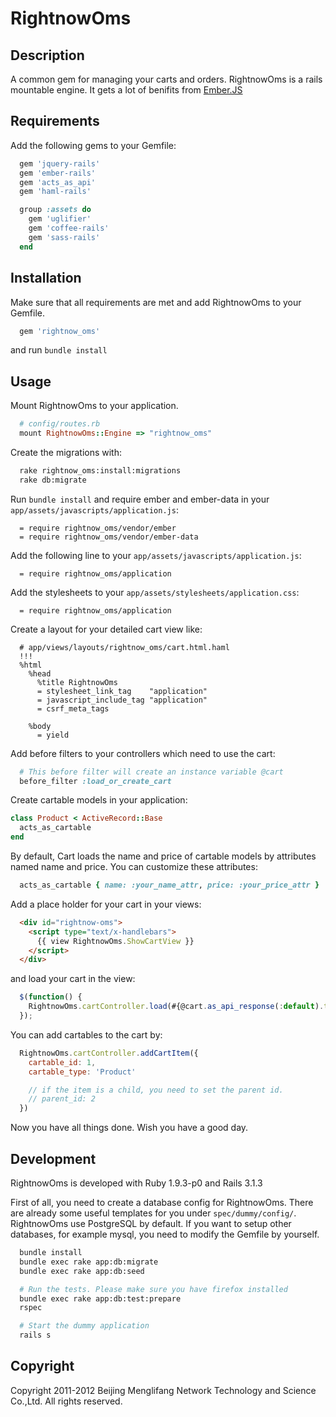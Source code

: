 # RightnowOms

## Description

A common gem for managing your carts and orders. RightnowOms is a rails mountable engine. It gets a lot of benifits from [Ember.JS](http://emberjs.com)

## Requirements

Add the following gems to your Gemfile:

```ruby
  gem 'jquery-rails'
  gem 'ember-rails'
  gem 'acts_as_api'
  gem 'haml-rails'

  group :assets do
    gem 'uglifier'
    gem 'coffee-rails'
    gem 'sass-rails'
  end
```

## Installation

Make sure that all requirements are met and add RightnowOms to your Gemfile.

```ruby
  gem 'rightnow_oms'
```

and run `bundle install`

## Usage

Mount RightnowOms to your application.

```ruby
  # config/routes.rb
  mount RightnowOms::Engine => "rightnow_oms"
```

Create the migrations with:

```bash
  rake rightnow_oms:install:migrations
  rake db:migrate
```

Run `bundle install` and require ember and ember-data in your `app/assets/javascripts/application.js`:

```
  = require rightnow_oms/vendor/ember
  = require rightnow_oms/vendor/ember-data
```

Add the following line to your `app/assets/javascripts/application.js`:

```
  = require rightnow_oms/application
```

Add the stylesheets to your `app/assets/stylesheets/application.css`:

```
  = require rightnow_oms/application
```

Create a layout for your detailed cart view like:

```haml
  # app/views/layouts/rightnow_oms/cart.html.haml
  !!!
  %html
    %head
      %title RightnowOms
      = stylesheet_link_tag    "application"
      = javascript_include_tag "application"
      = csrf_meta_tags

    %body
      = yield
```

Add before filters to your controllers which need to use the cart:

```ruby
  # This before filter will create an instance variable @cart
  before_filter :load_or_create_cart
```

Create cartable models in your application:

```ruby
class Product < ActiveRecord::Base
  acts_as_cartable
end
```

By default, Cart loads the name and price of cartable models by
attributes named name and price. You can customize these attributes:

```ruby
  acts_as_cartable { name: :your_name_attr, price: :your_price_attr }
```

Add a place holder for your cart in your views:

```html
  <div id="rightnow-oms">
    <script type="text/x-handlebars">
      {{ view RightnowOms.ShowCartView }}
    </script>
  </div>
```

and load your cart in the view:

```javascript
  $(function() {
    RightnowOms.cartController.load(#{@cart.as_api_response(:default).to_json.html_safe});
  });
```

You can add cartables to the cart by:

```javascript
  RightnowOms.cartController.addCartItem({
    cartable_id: 1,
    cartable_type: 'Product'

    // if the item is a child, you need to set the parent id.
    // parent_id: 2
  })
```

Now you have all things done. Wish you have a good day.

## Development

RightnowOms is developed with Ruby 1.9.3-p0 and Rails 3.1.3

First of all, you need to create a database config for RightnowOms.
There are already some useful templates for you under
`spec/dummy/config/`. RightnowOms use PostgreSQL by default. If you want
to setup other databases, for example mysql, you need to modify the
Gemfile by yourself.

```bash
  bundle install
  bundle exec rake app:db:migrate
  bundle exec rake app:db:seed

  # Run the tests. Please make sure you have firefox installed
  bundle exec rake app:db:test:prepare
  rspec

  # Start the dummy application
  rails s
```

## Copyright
Copyright 2011-2012 Beijing Menglifang Network Technology and Science Co.,Ltd. All rights reserved.

